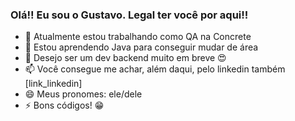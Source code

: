 ### Olá!! Eu sou o Gustavo. Legal ter você por aqui!!


- 🔭 Atualmente estou trabalhando como QA na Concrete
- 🌱 Estou aprendendo Java para conseguir mudar de área
- 🤔 Desejo ser um dev backend muito em breve 😍
- 📫 Você consegue me achar, além daqui, pelo linkedin também [link_linkedin]
- 😄 Meus pronomes: ele/dele
- ⚡ Bons códigos! 😁

